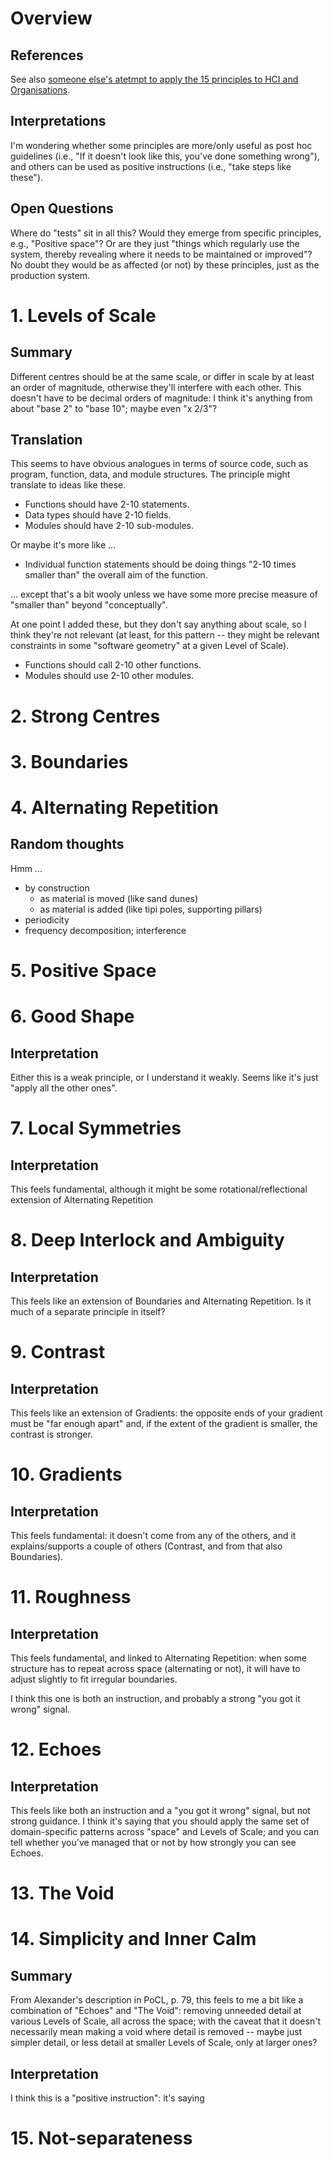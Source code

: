 # Overview

## References

See also [someone else's atetmpt to apply the 15 principles to HCI and Organisations](http://www.truthtable.com/Fifteen_Princples.html).

## Interpretations

I'm wondering whether some principles are more/only useful as post hoc guidelines (i.e., "If it doesn't look like this, you've done something wrong"), and others can be used as positive instructions (i.e., "take steps like these").

## Open Questions

Where do "tests" sit in all this?  Would they emerge from specific principles, e.g., "Positive space"?  Or are they just "things which regularly use the system, thereby revealing where it needs to be maintained or improved"?  No doubt they would be as affected (or not) by these principles, just as the production system.


# 1. Levels of Scale

## Summary

Different centres should be at the same scale, or differ in scale by at least an order of magnitude, otherwise they'll interfere with each other.  This doesn't have to be decimal orders of magnitude: I think it's anything from about "base 2" to "base 10"; maybe even "x 2/3"?

## Translation

This seems to have obvious analogues in terms of source code, such as program, function, data, and module structures.  The principle might translate to ideas like these.

* Functions should have 2-10 statements.
* Data types should have 2-10 fields.
* Modules should have 2-10 sub-modules.

Or maybe it's more like ...

* Individual function statements should be doing things "2-10 times smaller than" the overall aim of the function.

... except that's a bit wooly unless we have some more precise measure of "smaller than" beyond "conceptually".

At one point I added these, but they don't say anything about scale, so I think they're not relevant (at least, for this pattern -- they might be relevant constraints in some "software geometry" at a given Level of Scale).

* Functions should call 2-10 other functions.
* Modules should use 2-10 other modules.


# 2. Strong Centres


# 3. Boundaries


# 4. Alternating Repetition

## Random thoughts

Hmm ...

* by construction
  * as material is moved (like sand dunes)
  * as material is added (like tipi poles, supporting pillars)
* periodicity
* frequency decomposition; interference

# 5. Positive Space


# 6. Good Shape

## Interpretation

Either this is a weak principle, or I understand it weakly.  Seems like it's just "apply all the other ones".


# 7. Local Symmetries

## Interpretation

This feels fundamental, although it might be some rotational/reflectional extension of Alternating Repetition


# 8. Deep Interlock and Ambiguity

## Interpretation

This feels like an extension of Boundaries and Alternating Repetition.  Is it much of a separate principle in itself?


# 9. Contrast

## Interpretation

This feels like an extension of Gradients: the opposite ends of your gradient must be "far enough apart" and, if the extent of the gradient is smaller, the contrast is stronger.


# 10. Gradients

## Interpretation

This feels fundamental: it doesn't come from any of the others, and it explains/supports a couple of others (Contrast, and from that also Boundaries).


# 11. Roughness

## Interpretation

This feels fundamental, and linked to Alternating Repetition: when some structure has to repeat across space (alternating or not), it will have to adjust slightly to fit irregular boundaries.

I think this one is both an instruction, and probably a strong "you got it wrong" signal.


# 12. Echoes

## Interpretation

This feels like both an instruction and a "you got it wrong" signal, but not strong guidance.  I think it's saying that you should apply the same set of domain-specific patterns across "space" and Levels of Scale; and you can tell whether you've managed that or not by how strongly you can see Echoes.


# 13. The Void


# 14. Simplicity and Inner Calm

## Summary

From Alexander's description in PoCL, p. 79, this feels to me a bit like a combination of "Echoes" and "The Void": removing unneeded detail at various Levels of Scale, all across the space; with the caveat that it doesn't necessarily mean making a void where detail is removed -- maybe just simpler detail, or less detail at smaller Levels of Scale, only at larger ones?

## Interpretation

I think this is a "positive instruction": it's saying 


# 15. Not-separateness

